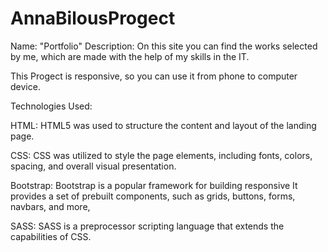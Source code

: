 # AnnaBilousProgect
Name: "Portfolio"
Description: On this site you can find the works selected by me, which are made with the help of my skills in the IT.

This Progect is responsive, so you can use it from phone to computer device.

Technologies Used:

HTML: HTML5 was used to structure the content and layout of the landing page.

CSS: CSS was utilized to style the page elements, including fonts, colors, spacing, and overall visual presentation.

Bootstrap: Bootstrap is a popular framework for building responsive It provides a set of prebuilt components, such as grids, buttons, forms, navbars, and more,

SASS: SASS is a preprocessor scripting language that extends the capabilities of CSS.
